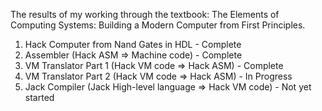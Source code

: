 The results of my working through the textbook: The Elements of Computing Systems: Building a Modern Computer from First Principles.

1. Hack Computer from Nand Gates in HDL - Complete
2. Assembler (Hack ASM => Machine code) - Complete
3. VM Translator Part 1 (Hack VM code => Hack ASM) - Complete
4. VM Translator Part 2 (Hack VM code => Hack ASM) - In Progress
5. Jack Compiler (Jack High-level language => Hack VM code) - Not yet started